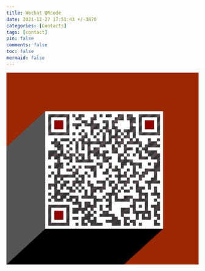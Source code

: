 ```yaml
---
title: Wechat QRcode
date: 2021-12-27 17:51:43 +/-3870
categories: [Contacts]
tags: [contact]
pin: false
comments: false
toc: false
mermaid: false
---
```


![Wechat - QRcode](/assets/post_files/wechat_qrcode/wechat_qrcode.jpg "_")
